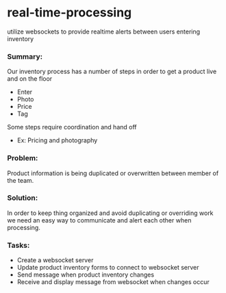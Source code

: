 # real-time-processing
utilize websockets to provide realtime alerts between users entering inventory

### Summary:
Our inventory process has a number of steps in order to get a product live and on the floor
- Enter
- Photo
- Price
- Tag

Some steps require coordination and hand off
- Ex: Pricing and photography

### Problem:
Product information is being duplicated or overwritten between member of the team.

### Solution:
In order to keep thing organized and avoid duplicating or overriding work we need an easy way to communicate and alert each other when processing.

### Tasks:
- Create a websocket server
- Update product inventory forms to connect to websocket server
- Send message when product inventory changes
- Receive and display message from websocket when changes occur
